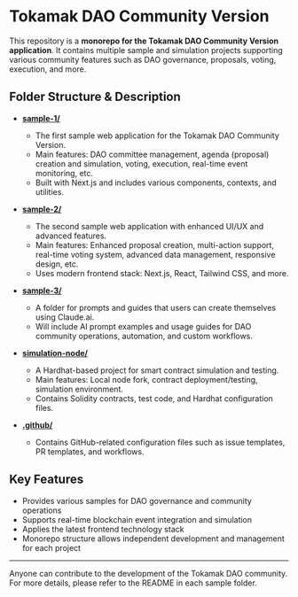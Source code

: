 # Tokamak DAO Community Version

This repository is a **monorepo for the Tokamak DAO Community Version application**. It contains multiple sample and simulation projects supporting various community features such as DAO governance, proposals, voting, execution, and more.

## Folder Structure & Description

- **[sample-1/](./sample-1/)**
  - The first sample web application for the Tokamak DAO Community Version.
  - Main features: DAO committee management, agenda (proposal) creation and simulation, voting, execution, real-time event monitoring, etc.
  - Built with Next.js and includes various components, contexts, and utilities.

- **[sample-2/](./sample-2/)**
  - The second sample web application with enhanced UI/UX and advanced features.
  - Main features: Enhanced proposal creation, multi-action support, real-time voting system, advanced data management, responsive design, etc.
  - Uses modern frontend stack: Next.js, React, Tailwind CSS, and more.

- **[sample-3/](./sample-3/)**
  - A folder for prompts and guides that users can create themselves using Claude.ai.
  - Will include AI prompt examples and usage guides for DAO community operations, automation, and custom workflows.

- **[simulation-node/](./simulation-node/)**
  - A Hardhat-based project for smart contract simulation and testing.
  - Main features: Local node fork, contract deployment/testing, simulation environment.
  - Contains Solidity contracts, test code, and Hardhat configuration files.

- **[.github/](./.github/)**
  - Contains GitHub-related configuration files such as issue templates, PR templates, and workflows.

## Key Features
- Provides various samples for DAO governance and community operations
- Supports real-time blockchain event integration and simulation
- Applies the latest frontend technology stack
- Monorepo structure allows independent development and management for each project

---

Anyone can contribute to the development of the Tokamak DAO community. For more details, please refer to the README in each sample folder.